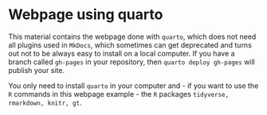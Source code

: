 # Webpage using quarto

This material contains the webpage done with `quarto`, which does not need all plugins used in `MkDocs`, which sometimes can get deprecated and turns out not to be always easy to install on a local computer. If you have a branch called `gh-pages` in your repository, then `quarto deploy gh-pages` will publish your site.

You only need to install `quarto` in your computer and - if you want to use the `R` commands in this webpage example - the `R` packages `tidyverse, rmarkdown, knitr, gt`.